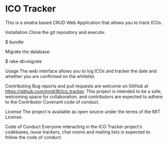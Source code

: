 # ICO Tracker

This is a sinatra based CRUD Web Application that allows you to track ICOs.

Installation
Clone the git repository and execute:

$ bundle

Migrate the database:

$ rake db:migrate

Usage
The web interface allows you to log ICOs and tracker the date and whether you are confirmed on the whitelist.

Contributing
Bug reports and pull requests are welcome on GitHub at https://github.com/mmb16/ico_tracker. This project is intended to be a safe, welcoming space for collaboration, and contributors are expected to adhere to the Contributor Covenant code of conduct.

License
The project is available as open source under the terms of the MIT License.

Code of Conduct
Everyone interacting in the ICO Tracker project’s codebases, issue trackers, chat rooms and mailing lists is expected to follow the code of conduct.
